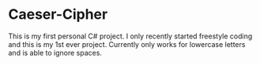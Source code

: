 # Caeser-Cipher #
This is my first personal C# project.
I only recently started freestyle coding and this is my 1st ever project.
Currently only works for lowercase letters and is able to ignore spaces.
